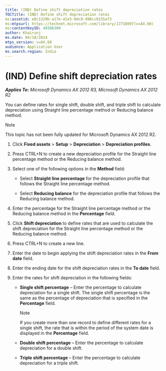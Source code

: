```yaml
---
title: (IND) Define shift depreciation rates
TOCTitle: (IND) Define shift depreciation rates
ms:assetid: e8c1329b-a17e-41e5-9dc8-d98cc9135a73
ms:mtpsurl: https://technet.microsoft.com/library/JJ710897(v=AX.60)
ms:contentKeyID: 49386309
author: Khairunj
ms.date: 04/18/2014
mtps_version: v=AX.60
audience: Application User
ms.search.region: India
---
```


# (IND) Define shift depreciation rates 


_**Applies To:** Microsoft Dynamics AX 2012 R3, Microsoft Dynamics AX 2012 R2_

You can define rates for single shift, double shift, and triple shift to calculate depreciation using Straight line percentage method or Reducing balance method.


> [!NOTE]
> <P>This topic has not been fully updated for Microsoft Dynamics AX 2012 R2.</P>



1.  Click **Fixed assets** \> **Setup** \> **Depreciation** \> **Depreciation profiles**.

2.  Press CTRL+N to create a new depreciation profile for the Straight line percentage method or the Reducing balance method.

3.  Select one of the following options in the **Method** field:
    
      - Select **Straight line percentage** for the depreciation profile that follows the Straight line percentage method.
    
      - Select **Reducing balance** for the depreciation profile that follows the Reducing balance method.

4.  Enter the percentage for the Straight line percentage method or the Reducing balance method in the **Percentage** field.

5.  Click **Shift depreciation** to define rates that are used to calculate the shift depreciation for the Straight line percentage method or the Reducing balance method.

6.  Press CTRL+N to create a new line.

7.  Enter the date to begin applying the shift depreciation rates in the **From date** field.

8.  Enter the ending date for the shift depreciation rates in the **To date** field.

9.  Enter the rates for shift depreciation in the following fields:
    
      - **Single shift percentage** – Enter the percentage to calculate depreciation for a single shift. The single shift percentage is the same as the percentage of depreciation that is specified in the **Percentage** field.
        

        > [!NOTE]
        > <P>If you create more than one record to define different rates for a single shift, the rate that is within the period of the system date is displayed in the <STRONG>Percentage</STRONG> field.</P>

    
      - **Double shift percentage** – Enter the percentage to calculate depreciation for a double shift.
    
      - **Triple shift percentage** – Enter the percentage to calculate depreciation for a triple shift.

  


